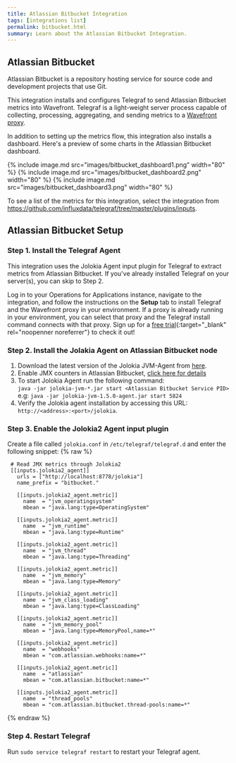 ```yaml
---
title: Atlassian Bitbucket Integration
tags: [integrations list]
permalink: bitbucket.html
summary: Learn about the Atlassian Bitbucket Integration.
---
```

## Atlassian Bitbucket

Atlassian Bitbucket is a repository hosting service for source code and development projects that use Git.

This integration installs and configures Telegraf to send Atlassian Bitbucket metrics into Wavefront. Telegraf is a light-weight server process capable of collecting, processing, aggregating, and sending metrics to a [Wavefront proxy](https://docs.wavefront.com/proxies.html).

In addition to setting up the metrics flow, this integration also installs a dashboard. Here's a preview of some charts in the Atlassian Bitbucket dashboard.

{% include image.md src="images/bitbucket_dashboard1.png" width="80" %}
{% include image.md src="images/bitbucket_dashboard2.png" width="80" %}
{% include image.md src="images/bitbucket_dashboard3.png" width="80" %}


To see a list of the metrics for this integration, select the integration from <https://github.com/influxdata/telegraf/tree/master/plugins/inputs>.
## Atlassian Bitbucket Setup



### Step 1. Install the Telegraf Agent

This integration uses the Jolokia Agent input plugin for Telegraf to extract metrics from Atlassian Bitbucket. If you've already installed Telegraf on your server(s), you can skip to Step 2.

Log in to your Operations for Applications instance, navigate to the integration, and follow the instructions on the **Setup** tab to install Telegraf and the Wavefront proxy in your environment. If a proxy is already running in your environment, you can select that proxy and the Telegraf install command connects with that proxy. Sign up for a [free trial](https://tanzu.vmware.com/observability-trial){:target="_blank" rel="noopenner noreferrer"} to check it out!

### Step 2. Install the Jolakia Agent on Atlassian Bitbucket node

1. Download the latest version of the Jolokia JVM-Agent from [here](https://jolokia.org/download.html).
2. Enable JMX counters in Atlassian Bitbucket, [click here for details](https://confluence.atlassian.com/bitbucketserver/enabling-jmx-counters-for-performance-monitoring-776640189.html)  
3. To start Jolokia Agent run the following command:  
  `java -jar jolokia-jvm-*.jar start <Atlassian Bitbucket Service PID>`  
   e.g: `java -jar jolokia-jvm-1.5.0-agent.jar start 5824`
4. Verify the Jolokia agent installation by accessing this URL: `http://<address>:<port>/jolokia`.


### Step 3. Enable the Jolokia2 Agent input plugin

Create a file called `jolokia.conf` in `/etc/telegraf/telegraf.d` and enter the following snippet:
{% raw %}
   ```
    # Read JMX metrics through Jolokia2
    [[inputs.jolokia2_agent]]
      urls = ["http://localhost:8778/jolokia"]
      name_prefix = "bitbucket."

      [[inputs.jolokia2_agent.metric]]
        name  = "jvm_operatingsystem"
        mbean = "java.lang:type=OperatingSystem"

      [[inputs.jolokia2_agent.metric]]
        name  = "jvm_runtime"
        mbean = "java.lang:type=Runtime"

      [[inputs.jolokia2_agent.metric]]
        name  = "jvm_thread"
        mbean = "java.lang:type=Threading"

      [[inputs.jolokia2_agent.metric]]
        name  = "jvm_memory"
        mbean = "java.lang:type=Memory"

      [[inputs.jolokia2_agent.metric]]
        name  = "jvm_class_loading"
        mbean = "java.lang:type=ClassLoading"

      [[inputs.jolokia2_agent.metric]]
        name  = "jvm_memory_pool"
        mbean = "java.lang:type=MemoryPool,name=*"

      [[inputs.jolokia2_agent.metric]]
        name  = "webhooks"
        mbean = "com.atlassian.webhooks:name=*"

      [[inputs.jolokia2_agent.metric]]
        name  = "atlassian"
        mbean = "com.atlassian.bitbucket:name=*"

      [[inputs.jolokia2_agent.metric]]
        name  = "thread_pools"
        mbean = "com.atlassian.bitbucket.thread-pools:name=*"
   ```
{% endraw %}

### Step 4. Restart Telegraf

Run `sudo service telegraf restart` to restart your Telegraf agent.



